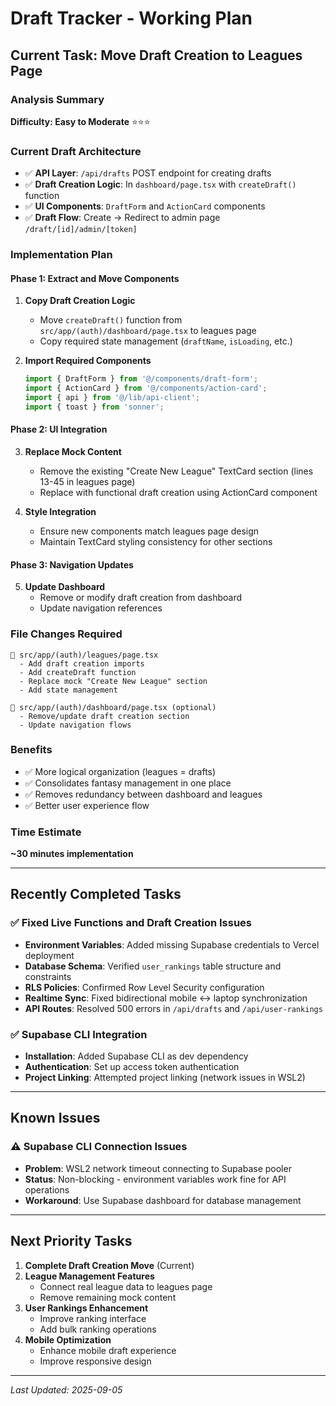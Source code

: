 # Draft Tracker - Working Plan

## Current Task: Move Draft Creation to Leagues Page

### **Analysis Summary**
**Difficulty: Easy to Moderate** ⭐⭐⭐

### **Current Draft Architecture**
- ✅ **API Layer**: `/api/drafts` POST endpoint for creating drafts
- ✅ **Draft Creation Logic**: In `dashboard/page.tsx` with `createDraft()` function  
- ✅ **UI Components**: `DraftForm` and `ActionCard` components
- ✅ **Draft Flow**: Create → Redirect to admin page `/draft/[id]/admin/[token]`

### **Implementation Plan**

#### Phase 1: Extract and Move Components
1. **Copy Draft Creation Logic** 
   - Move `createDraft()` function from `src/app/(auth)/dashboard/page.tsx` to leagues page
   - Copy required state management (`draftName`, `isLoading`, etc.)

2. **Import Required Components**
   ```typescript
   import { DraftForm } from '@/components/draft-form';
   import { ActionCard } from '@/components/action-card';
   import { api } from '@/lib/api-client';
   import { toast } from 'sonner';
   ```

#### Phase 2: UI Integration
3. **Replace Mock Content**
   - Remove the existing "Create New League" TextCard section (lines 13-45 in leagues page)
   - Replace with functional draft creation using ActionCard component

4. **Style Integration**
   - Ensure new components match leagues page design
   - Maintain TextCard styling consistency for other sections

#### Phase 3: Navigation Updates
5. **Update Dashboard**
   - Remove or modify draft creation from dashboard
   - Update navigation references

### **File Changes Required**

```
📁 src/app/(auth)/leagues/page.tsx
  - Add draft creation imports
  - Add createDraft function 
  - Replace mock "Create New League" section
  - Add state management

📁 src/app/(auth)/dashboard/page.tsx (optional)
  - Remove/update draft creation section
  - Update navigation flows
```

### **Benefits**
- ✅ More logical organization (leagues = drafts)
- ✅ Consolidates fantasy management in one place  
- ✅ Removes redundancy between dashboard and leagues
- ✅ Better user experience flow

### **Time Estimate**
**~30 minutes implementation**

---

## Recently Completed Tasks

### ✅ Fixed Live Functions and Draft Creation Issues
- **Environment Variables**: Added missing Supabase credentials to Vercel deployment
- **Database Schema**: Verified `user_rankings` table structure and constraints
- **RLS Policies**: Confirmed Row Level Security configuration
- **Realtime Sync**: Fixed bidirectional mobile ↔ laptop synchronization
- **API Routes**: Resolved 500 errors in `/api/drafts` and `/api/user-rankings`

### ✅ Supabase CLI Integration
- **Installation**: Added Supabase CLI as dev dependency
- **Authentication**: Set up access token authentication
- **Project Linking**: Attempted project linking (network issues in WSL2)

---

## Known Issues

### ⚠️ Supabase CLI Connection Issues
- **Problem**: WSL2 network timeout connecting to Supabase pooler
- **Status**: Non-blocking - environment variables work fine for API operations
- **Workaround**: Use Supabase dashboard for database management

---

## Next Priority Tasks

1. **Complete Draft Creation Move** (Current)
2. **League Management Features** 
   - Connect real league data to leagues page
   - Remove remaining mock content
3. **User Rankings Enhancement**
   - Improve ranking interface
   - Add bulk ranking operations
4. **Mobile Optimization**
   - Enhance mobile draft experience
   - Improve responsive design

---

*Last Updated: 2025-09-05*